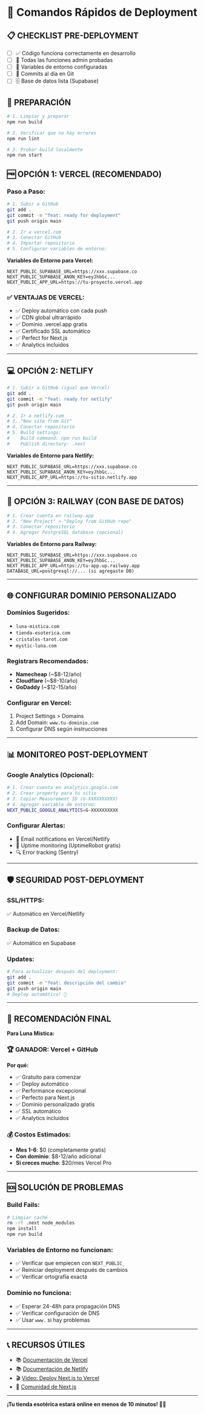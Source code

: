 # 🚀 Comandos Rápidos de Deployment

## 📋 CHECKLIST PRE-DEPLOYMENT

- [ ] ✅ Código funciona correctamente en desarrollo
- [ ] 🧪 Todas las funciones admin probadas
- [ ] 🔧 Variables de entorno configuradas
- [ ] 📝 Commits al día en Git
- [ ] 🗄️ Base de datos lista (Supabase)

## 🔧 PREPARACIÓN

```bash
# 1. Limpiar y preparar
npm run build

# 2. Verificar que no hay errores
npm run lint

# 3. Probar build localmente
npm run start
```

## 🆓 OPCIÓN 1: VERCEL (RECOMENDADO)

### Paso a Paso:

```bash
# 1. Subir a GitHub
git add .
git commit -m "feat: ready for deployment"
git push origin main

# 2. Ir a vercel.com
# 3. Conectar GitHub
# 4. Importar repositorio
# 5. Configurar variables de entorno:
```

**Variables de Entorno para Vercel:**
```
NEXT_PUBLIC_SUPABASE_URL=https://xxx.supabase.co
NEXT_PUBLIC_SUPABASE_ANON_KEY=eyJhbGc...
NEXT_PUBLIC_APP_URL=https://tu-proyecto.vercel.app
```

### ✅ VENTAJAS DE VERCEL:
- ✅ Deploy automático con cada push
- ✅ CDN global ultrarrápido  
- ✅ Dominio .vercel.app gratis
- ✅ Certificado SSL automático
- ✅ Perfect for Next.js
- ✅ Analytics incluidos

---

## 💻 OPCIÓN 2: NETLIFY

```bash
# 1. Subir a GitHub (igual que Vercel)
git add .
git commit -m "feat: ready for netlify"
git push origin main

# 2. Ir a netlify.com
# 3. "New site from Git"
# 4. Conectar repositorio
# 5. Build settings:
#    Build command: npm run build
#    Publish directory: .next
```

**Variables de Entorno para Netlify:**
```
NEXT_PUBLIC_SUPABASE_URL=https://xxx.supabase.co
NEXT_PUBLIC_SUPABASE_ANON_KEY=eyJhbGc...  
NEXT_PUBLIC_APP_URL=https://tu-sitio.netlify.app
```

---

## 🚂 OPCIÓN 3: RAILWAY (CON BASE DE DATOS)

```bash
# 1. Crear cuenta en railway.app
# 2. "New Project" > "Deploy from GitHub repo"
# 3. Conectar repositorio
# 4. Agregar PostgreSQL database (opcional)
```

**Variables de Entorno para Railway:**
```
NEXT_PUBLIC_SUPABASE_URL=https://xxx.supabase.co
NEXT_PUBLIC_SUPABASE_ANON_KEY=eyJhbGc...
NEXT_PUBLIC_APP_URL=https://tu-app.up.railway.app
DATABASE_URL=postgresql://... (si agregaste DB)
```

---

## 🌐 CONFIGURAR DOMINIO PERSONALIZADO

### Dominios Sugeridos:
- `luna-mistica.com` 
- `tienda-esoterica.com`
- `cristales-tarot.com`
- `mystic-luna.com`

### Registrars Recomendados:
- **Namecheap** (~$8-12/año)
- **Cloudflare** (~$8-10/año) 
- **GoDaddy** (~$12-15/año)

### Configurar en Vercel:
1. Project Settings > Domains
2. Add Domain: `www.tu-dominio.com`
3. Configurar DNS según instrucciones

---

## 📊 MONITOREO POST-DEPLOYMENT

### Google Analytics (Opcional):
```bash
# 1. Crear cuenta en analytics.google.com
# 2. Crear property para tu sitio
# 3. Copiar Measurement ID (G-XXXXXXXXXX)
# 4. Agregar variable de entorno:
NEXT_PUBLIC_GOOGLE_ANALYTICS=G-XXXXXXXXXX
```

### Configurar Alertas:
- 📧 Email notifications en Vercel/Netlify
- 📱 Uptime monitoring (UptimeRobot gratis)
- 🔍 Error tracking (Sentry)

---

## 🛡️ SEGURIDAD POST-DEPLOYMENT

### SSL/HTTPS:
✅ Automático en Vercel/Netlify

### Backup de Datos:
✅ Automático en Supabase

### Updates:
```bash
# Para actualizar después del deployment:
git add .
git commit -m "feat: descripción del cambio"
git push origin main
# Deploy automático! 🚀
```

---

## 🎯 RECOMENDACIÓN FINAL

**Para Luna Mística:**

### 🏆 GANADOR: Vercel + GitHub
**Por qué:**
- ✅ Gratuito para comenzar
- ✅ Deploy automático
- ✅ Performance excepcional
- ✅ Perfecto para Next.js
- ✅ Dominio personalizado gratis
- ✅ SSL automático
- ✅ Analytics incluidos

### 💰 Costos Estimados:
- **Mes 1-6**: $0 (completamente gratis)
- **Con dominio**: $8-12/año adicional
- **Si creces mucho**: $20/mes Vercel Pro

---

## 🆘 SOLUCIÓN DE PROBLEMAS

### Build Fails:
```bash
# Limpiar caché
rm -rf .next node_modules
npm install
npm run build
```

### Variables de Entorno no funcionan:
- ✅ Verificar que empiecen con `NEXT_PUBLIC_`
- ✅ Reiniciar deployment después de cambios
- ✅ Verificar ortografía exacta

### Dominio no funciona:
- ✅ Esperar 24-48h para propagación DNS
- ✅ Verificar configuración de DNS
- ✅ Usar `www.` si hay problemas

---

## 📞 RECURSOS ÚTILES

- 📚 [Documentación de Vercel](https://vercel.com/docs)
- 📚 [Documentación de Netlify](https://docs.netlify.com)
- 🎬 [Video: Deploy Next.js to Vercel](https://youtube.com/watch?v=...)
- 💬 [Comunidad de Next.js](https://github.com/vercel/next.js/discussions)

---

**¡Tu tienda esotérica estará online en menos de 10 minutos! 🔮✨**
